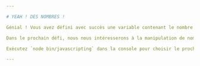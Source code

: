 ```yaml
---

# YEAH ! DES NOMBRES !

Génial ! Vous avez défini avec succès une variable contenant le nombre `123456789`.

Dans le prochain défi, nous nous intéresserons à la manipulation de nombres.

Exécutez `node bin/javascripting` dans la console pour choisir le prochain défi.

---
```

